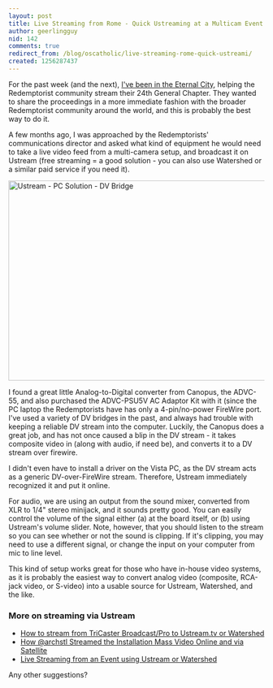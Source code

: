 ```yaml
---
layout: post
title: Live Streaming from Rome - Quick Ustreaming at a Multicam Event
author: geerlingguy
nid: 142
comments: true
redirect_from: /blog/oscatholic/live-streaming-rome-quick-ustreami/
created: 1256287437
---
```

<p>For the past week (and the next), <a href="http://www.lifeisaprayer.com/special-sections/roma">I've been in the Eternal City</a>, helping the Redemptorist community stream their 24th General Chapter. They wanted to share the proceedings in a more immediate fashion with the broader Redemptorist community around the world, and this is probably the best way to do it.</p>
<p>A few months ago, I was approached by the Redemptorists' communications director and asked what kind of equipment he would need to take a live video feed from a multi-camera setup, and broadcast it on Ustream (free streaming = a good solution - you can also use Watershed or a similar paid service if you need it).</p>
<p class="rtecenter"><img src="/sites/opensourcecatholic.com/files/user-uploads/oscatholic/quick-and-dirty-ustream-multicam-setup.jpg" alt="Ustream - PC Solution - DV Bridge" width="525" height="394" style="display: block; margin-left: auto; margin-right: auto;" /></p>
<p>I found a great little Analog-to-Digital converter from Canopus, the ADVC-55, and also purchased the ADVC-PSU5V AC Adaptor Kit with it (since the PC laptop the Redemptorists have has only a 4-pin/no-power FireWire port. I've used a variety of DV bridges in the past, and always had trouble with keeping a reliable DV stream into the computer. Luckily, the Canopus does a great job, and has not once caused a blip in the DV stream - it takes composite video in (along with audio, if need be), and converts it to a DV stream over firewire.</p>
<p>I didn't even have to install a driver on the Vista PC, as the DV stream acts as a generic DV-over-FireWire stream. Therefore, Ustream immediately recognized it and put it online.</p>
<p>For audio, we are using an output from the sound mixer, converted from XLR to 1/4" stereo minijack, and it sounds pretty good. You can easily control the volume of the signal either (a) at the board itself, or (b) using Ustream's volume slider. Note, however, that you should listen to the stream so you can see whether or not the sound is clipping. If it's clipping, you may need to use a different signal, or change the input on your computer from mic to line level.</p>
<p>This kind of setup works great for those who have in-house video systems, as it is probably the easiest way to convert analog video (composite, RCA-jack video, or S-video) into a usable source for Ustream, Watershed, and the like.</p>
<h3>More on streaming via Ustream</h3>
<ul>
<li><a href="http://www.lifeisaprayer.com/articles/computing/2010/how-stream-tricaster-broadcast">How to stream from TriCaster Broadcast/Pro to Ustream.tv or Watershed</a></li>
<li><a href="/blog/archstl/how-archstl-streamed-inst">How @archstl Streamed the Installation Mass Video Online and via Satellite</a></li>
<li><a href="/wiki/117/live-streaming-event">Live Streaming from an Event using Ustream or Watershed</a></li>
</ul>
<p>Any other suggestions?</p>
